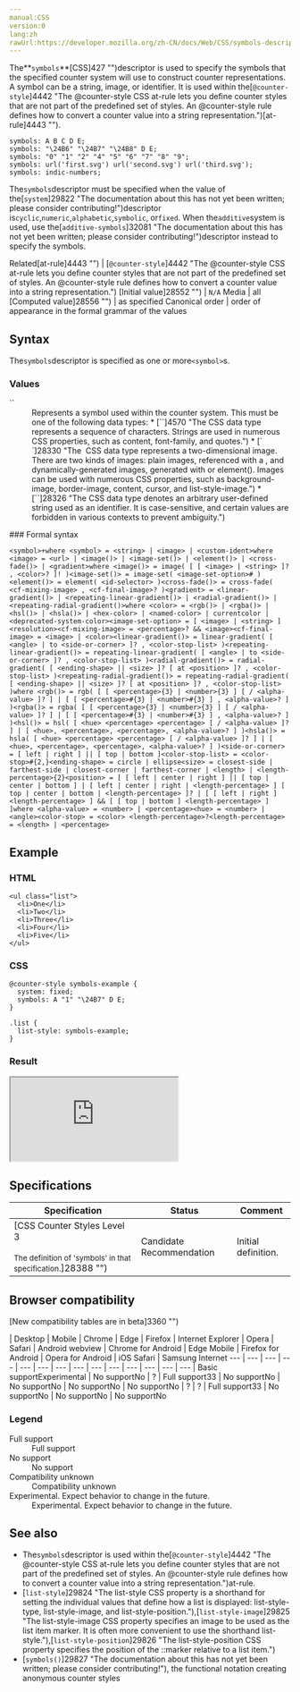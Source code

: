 ```yaml
---
manual:CSS
version:0
lang:zh
rawUrl:https://developer.mozilla.org/zh-CN/docs/Web/CSS/symbols-descriptor
---
```






The**`symbols`**[CSS]427 "")descriptor is used to specify the symbols that the specified counter system will use to construct counter representations. A symbol can be a string, image, or identifier. It is used within the[`@counter-style`]4442 "The @counter-style CSS at-rule lets you define counter styles that are not part of the predefined set of styles. An @counter-style rule defines how to convert a counter value into a string representation.")[at-rule]4443 "").


```
symbols: A B C D E;
symbols: "\24B6" "\24B7" "\24B8" D E;
symbols: "0" "1" "2" "4" "5" "6" "7" "8" "9";
symbols: url('first.svg') url('second.svg') url('third.svg');
symbols: indic-numbers;
```


The`symbols`descriptor must be specified when the value of the[`system`]29822 "The documentation about this has not yet been written; please consider contributing!")descriptor is`cyclic`,`numeric`,`alphabetic`,`symbolic`, or`fixed`. When the`additive`system is used, use the[`additive-symbols`]32081 "The documentation about this has not yet been written; please consider contributing!")descriptor instead to specify the symbols.



Related[at-rule]4443 "") | [`@counter-style`]4442 "The @counter-style CSS at-rule lets you define counter styles that are not part of the predefined set of styles. An @counter-style rule defines how to convert a counter value into a string representation.") 
[Initial value]28552 "") | `N/A` 
Media | all 
[Computed value]28556 "") | as specified 
Canonical order | order of appearance in the formal grammar of the values 


## Syntax<a name="Syntax"></a>


The`symbols`descriptor is specified as one or more`<symbol>`s.


### Values<a name="Values"></a>
<dl><dt id=''>`<symbol>`</dt><dd>Represents a symbol used within the counter system. This must be one of the following data types:
* [`<string>`]4570 "The <string> CSS data type represents a sequence of characters. Strings are used in numerous CSS properties, such as content, font-family, and quotes.")
* [`<image>`]28330 "The <image> CSS data type represents a two-dimensional image. There are two kinds of images: plain images, referenced with a <url>, and dynamically-generated images, generated with <gradient> or element(). Images can be used with numerous CSS properties, such as background-image, border-image, content, cursor, and list-style-image.")
* [`<custom-ident>`]28326 "The <custom-ident> CSS data type denotes an arbitrary user-defined string used as an identifier. It is case-sensitive, and certain values are forbidden in various contexts to prevent ambiguity.")
</dd></dl>
### Formal syntax<a name="Formal_syntax"></a>

```
<symbol>+where <symbol> = <string> | <image> | <custom-ident>where <image> = <url> | <image()> | <image-set()> | <element()> | <cross-fade()> | <gradient>where <image()> = image( [ [ <image> | <string> ]? , <color>? ]! )<image-set()> = image-set( <image-set-option># )<element()> = element( <id-selector> )<cross-fade()> = cross-fade( <cf-mixing-image> , <cf-final-image>? )<gradient> = <linear-gradient()> | <repeating-linear-gradient()> | <radial-gradient()> | <repeating-radial-gradient()>where <color> = <rgb()> | <rgba()> | <hsl()> | <hsla()> | <hex-color> | <named-color> | currentcolor | <deprecated-system-color><image-set-option> = [ <image> | <string> ] <resolution><cf-mixing-image> = <percentage>? && <image><cf-final-image> = <image> | <color><linear-gradient()> = linear-gradient( [ <angle> | to <side-or-corner> ]? , <color-stop-list> )<repeating-linear-gradient()> = repeating-linear-gradient( [ <angle> | to <side-or-corner> ]? , <color-stop-list> )<radial-gradient()> = radial-gradient( [ <ending-shape> || <size> ]? [ at <position> ]? , <color-stop-list> )<repeating-radial-gradient()> = repeating-radial-gradient( [ <ending-shape> || <size> ]? [ at <position> ]? , <color-stop-list> )where <rgb()> = rgb( [ [ <percentage>{3} | <number>{3} ] [ / <alpha-value> ]? ] | [ [ <percentage>#{3} | <number>#{3} ] , <alpha-value>? ] )<rgba()> = rgba( [ [ <percentage>{3} | <number>{3} ] [ / <alpha-value> ]? ] | [ [ <percentage>#{3} | <number>#{3} ] , <alpha-value>? ] )<hsl()> = hsl( [ <hue> <percentage> <percentage> [ / <alpha-value> ]? ] | [ <hue>, <percentage>, <percentage>, <alpha-value>? ] )<hsla()> = hsla( [ <hue> <percentage> <percentage> [ / <alpha-value> ]? ] | [ <hue>, <percentage>, <percentage>, <alpha-value>? ] )<side-or-corner> = [ left | right ] || [ top | bottom ]<color-stop-list> = <color-stop>#{2,}<ending-shape> = circle | ellipse<size> = closest-side | farthest-side | closest-corner | farthest-corner | <length> | <length-percentage>{2}<position> = [ [ left | center | right ] || [ top | center | bottom ] | [ left | center | right | <length-percentage> ] [ top | center | bottom | <length-percentage> ]? | [ [ left | right ] <length-percentage> ] && [ [ top | bottom ] <length-percentage> ] ]where <alpha-value> = <number> | <percentage><hue> = <number> | <angle><color-stop> = <color> <length-percentage>?<length-percentage> = <length> | <percentage>
```

## Example<a name="Example"></a>

### HTML<a name="HTML"></a>

```
<ul class="list">
  <li>One</li>
  <li>Two</li>
  <li>Three</li>
  <li>Four</li>
  <li>Five</li>
</ul>
```

### CSS<a name="CSS"></a>

```
@counter-style symbols-example {
  system: fixed;
  symbols: A "1" "\24B7" D E;
}

.list {
  list-style: symbols-example;    
}
```

### Result<a name="Result"></a>


<iframe src='https://mdn.mozillademos.org/en-US/docs/Web/CSS/@counter-style/symbols$samples/Example?revision=1333642' width='null' height='null'></iframe>



## Specifications<a name="Specifications"></a>

Specification | Status | Comment 
 ---  |  ---  |  ---  | 
[CSS Counter Styles Level 3<br></br><small>The definition of &#39;symbols&#39; in that specification.</small>]28388 "") | Candidate Recommendation | Initial definition. 


## Browser compatibility<a name="Browser_compatibility"></a>
[New compatibility tables are in beta<i></i>]3360 "")

 | <abbr>Desktop<i></i></abbr> | <abbr>Mobile<i></i></abbr> 
 | <abbr>Chrome<i></i></abbr> | <abbr>Edge<i></i></abbr> | <abbr>Firefox<i></i></abbr> | <abbr>Internet Explorer<i></i></abbr> | <abbr>Opera<i></i></abbr> | <abbr>Safari<i></i></abbr> | <abbr>Android webview<i></i></abbr> | <abbr>Chrome for Android<i></i></abbr> | <abbr>Edge Mobile<i></i></abbr> | <abbr>Firefox for Android<i></i></abbr> | <abbr>Opera for Android<i></i></abbr> | <abbr>iOS Safari<i></i></abbr> | <abbr>Samsung Internet<i></i></abbr> 
 ---  |  ---  |  ---  |  ---  |  ---  |  ---  |  ---  |  ---  |  ---  |  ---  |  ---  |  ---  |  ---  |  ---  | 
Basic support<abbr>Experimental<i></i></abbr> | <abbr>No support</abbr>No | <abbr>?</abbr> | <abbr>Full support</abbr>33 | <abbr>No support</abbr>No | <abbr>No support</abbr>No | <abbr>No support</abbr>No | <abbr>No support</abbr>No | <abbr>?</abbr> | <abbr>?</abbr> | <abbr>Full support</abbr>33 | <abbr>No support</abbr>No | <abbr>No support</abbr>No | <abbr>No support</abbr>No 


### Legend<a name="Legend"></a>
<dl><dt id=''><abbr>Full support</abbr></dt><dd>Full support</dd><dt id=''><abbr>No support</abbr></dt><dd>No support</dd><dt id=''><abbr>Compatibility unknown</abbr></dt><dd>Compatibility unknown</dd><dt id=''><abbr>Experimental. Expect behavior to change in the future.<i></i></abbr></dt><dd>Experimental. Expect behavior to change in the future.</dd></dl>

## See also<a name="See_also"></a>

* The`symbols`descriptor is used within the[`@counter-style`]4442 "The @counter-style CSS at-rule lets you define counter styles that are not part of the predefined set of styles. An @counter-style rule defines how to convert a counter value into a string representation.")at-rule.
* [`list-style`]29824 "The list-style CSS property is a shorthand for setting the individual values that define how a list is displayed: list-style-type, list-style-image, and list-style-position."),[`list-style-image`]29825 "The list-style-image CSS property specifies an image to be used as the list item marker. It is often more convenient to use the shorthand list-style."),[`list-style-position`]29826 "The list-style-position CSS property specifies the position of the ::marker relative to a list item.")
* [`symbols()`]29827 "The documentation about this has not yet been written; please consider contributing!"), the functional notation creating anonymous counter styles




